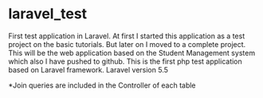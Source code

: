 # laravel_test
First test application in Laravel.
At first I started this application as a test project on the basic tutorials. But later on I moved to a complete project.
This will be the web application based on the Student Management system which also I have pushed to github.
This is the first php test application based on Laravel framework.
Laravel version 5.5

*Join queries are included in the Controller of each table
